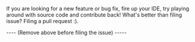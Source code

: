 If you are looking for a new feature or bug fix, fire up your IDE, try playing around with source code and contribute back! 
What's better than filing issue? Filing a pull request :).

---- (Remove above before filing the issue) -----
